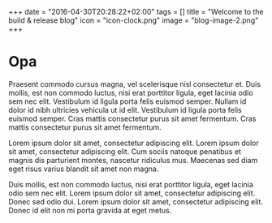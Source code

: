 +++
date = "2016-04-30T20:28:22+02:00"
tags = []
title = "Welcome to the build & release blog"
icon = "icon-clock.png"
image = "blog-image-2.png"
+++

# Opa

Praesent commodo cursus magna, vel scelerisque nisl consectetur et. Duis mollis, est non commodo luctus, nisi erat porttitor ligula, eget lacinia odio sem nec elit. Vestibulum id ligula porta felis euismod semper. Nullam id dolor id nibh ultricies vehicula ut id elit. Vestibulum id ligula porta felis euismod semper. Cras mattis consectetur purus sit amet fermentum. Cras mattis consectetur purus sit amet fermentum.

Lorem ipsum dolor sit amet, consectetur adipiscing elit. Lorem ipsum dolor sit amet, consectetur adipiscing elit. Cum sociis natoque penatibus et magnis dis parturient montes, nascetur ridiculus mus. Maecenas sed diam eget risus varius blandit sit amet non magna.

Duis mollis, est non commodo luctus, nisi erat porttitor ligula, eget lacinia odio sem nec elit. Lorem ipsum dolor sit amet, consectetur adipiscing elit. Donec sed odio dui. Lorem ipsum dolor sit amet, consectetur adipiscing elit. Donec id elit non mi porta gravida at eget metus.